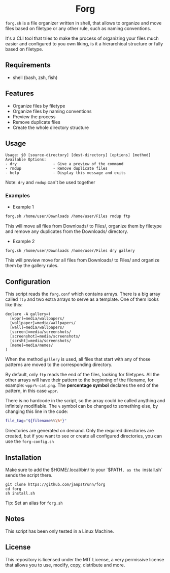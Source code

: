 <h1 align="center">Forg</h1>

`forg.sh` is a file organizer written in shell, that allows to organize and move files based on filetype or any other rule, such as naming conventions.

It's a CLI tool that tries to make the process of organizing your files much easier and configured to you own liking, is it a hierarchical structure or fully based on filetype.

## Requirements

- shell (bash, zsh, fish)

## Features

- Organize files by filetype
- Organize files by naming conventions
- Preview the process
- Remove duplicate files
- Create the whole directory structure

## Usage

```
Usage: $0 [source-directory] [dest-directory] [options] [method]
Available Options:
- dry                - Give a preview of the command
- rmdup              - Remove duplicate files
- help               - Display this message and exits
```

Note: `dry` and `rmdup` can't be used together

### Examples

- Example 1

```bash
forg.sh /home/user/Downloads /home/user/Files rmdup ftp
```

This will move all files from Downloads/ to Files/, organize them by filetype and remove any duplicates from the Downloads/ directory.

- Example 2

```bash
forg.sh /home/user/Downloads /home/user/Files dry gallery
```

This will preview move for all files from Downloads/ to Files/ and organize them by the gallery rules.

## Configuration

This script reads the `forg.conf` which contains arrays. There is a big array called `ftp` and two extra arrays to serve as a template. One of them looks like this:

```shell
declare -A gallery=(
  [wppr]=media/wallpapers/
  [wallpaper]=media/wallpapers/
  [wall]=media/wallpapers/
  [screen]=media/screenshots/
  [screenshot]=media/screenshots/
  [scrsht]=media/screenshots/
  [meme]=media/memes/
)
```

When the method `gallery` is used, all files that start with any of those patterns are moved to the corresponding directory.

By default, only `ftp` reads the end of the files, looking for filetypes. All the other arrays will have their pattern to the beginning of the filename, for example: `wppr%-cat.png`. The **percentage symbol** declares the end of the pattern, in this case `wppr`.

There is no hardcode in the script, so the array could be called anything and infinitely modifiable. The `%` symbol can be changed to something else, by changing this line in the code:

```bash
file_tag="${filename%%\%*}"
```

Directories are generated on demand. Only the required directories are created, but if you want to see or create all configured directories, you can use the `forg-config.sh`

## Installation

Make sure to add the $HOME/.local/bin/ to your `$PATH`, as the `install.sh` sends the script there.

```
git clone https://github.com/janpstrunn/forg
cd forg
sh install.sh
```

Tip: Set an alias for `forg.sh`

## Notes

This script has been only tested in a Linux Machine.

## License

This repository is licensed under the MIT License, a very permissive license that allows you to use, modify, copy, distribute and more.
